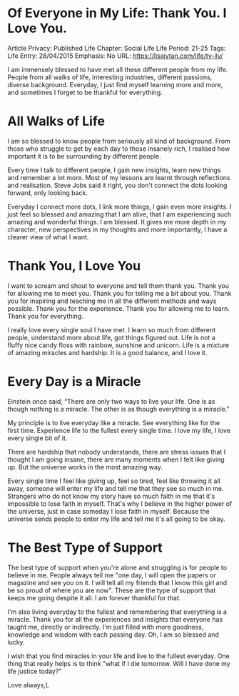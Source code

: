 # Of Everyone in My Life: Thank You. I Love You.

Article Privacy: Published
Life Chapter: Social Life
Life Period: 21-25
Tags: Life
Entry: 28/04/2015
Emphasis: No
URL: https://lisajytan.com/life/ty-ily/

I am immensely blessed to have met all these different people from my life. People from all walks of life, interesting industries, different passions, diverse background. Everyday, I just find myself learning more and more, and sometimes I forget to be thankful for everything.

# All Walks of Life

I am so blessed to know people from seriously all kind of background. From those who struggle to get by each day to those insanely rich, I realised how important it is to be surrounding by different people.

Every time I talk to different people, I gain new insights, learn new things and remember a lot more. Most of my lessons are learnt through reflections and realisation. Steve Jobs said it right, you don't connect the dots looking forward, only looking back.

Everyday I connect more dots, I link more things, I gain even more insights. I just feel so blessed and amazing that I am alive, that I am experiencing such amazing and wonderful things. I am blessed. It gives me more depth in my character, new perspectives in my thoughts and more importantly, I have a clearer view of what I want.

# Thank You, I Love You

I want to scream and shout to everyone and tell them thank you. Thank you for allowing me to meet you. Thank you for telling me a bit about you. Thank you for inspiring and teaching me in all the different methods and ways possible. Thank you for the experience. Thank you for allowing me to learn. Thank you for everything.

I really love every single soul I have met. I learn so much from different people, understand more about life, got things figured out. Life is not a fluffy nice candy floss with rainbow, sunshine and unicorn. Life is a mixture of amazing miracles and hardship. It is a good balance, and I love it.

# Every Day is a Miracle

Einstein once said, “There are only two ways to live your life. One is as though nothing is a miracle. The other is as though everything is a miracle.”

My principle is to live everyday like a miracle. See everything like for the first time. Experience life to the fullest every single time. I love my life, I love every single bit of it.

There are hardship that nobody understands, there are stress issues that I thought I am going insane, there are many moments when I felt like giving up. But the universe works in the most amazing way.

Every single time I feel like giving up, feel so tired, feel like throwing it all away, someone will enter my life and tell me that they see so much in me. Strangers who do not know my story have so much faith in me that it's impossible to lose faith in myself. That's why I believe in the higher power of the universe, just in case someday I lose faith in myself. Because the universe sends people to enter my life and tell me it's all going to be okay.

# The Best Type of Support

The best type of support when you're alone and struggling is for people to believe in me. People always tell me "one day, I will open the papers or magazine and see you on it. I will tell all my friends that I know this girl and be so proud of where you are now". These are the type of support that keeps me going despite it all. I am forever thankful for that.

I'm also living everyday to the fullest and remembering that everything is a miracle. Thank you for all the experiences and insights that everyone has taught me, directly or indirectly. I'm just filled with more goodness, knowledge and wisdom with each passing day. Oh, I am so blessed and lucky.

I wish that you find miracles in your life and live to the fullest everyday. One thing that really helps is to think "what if I die tomorrow. Will I have done my life justice today?"

Love always,L